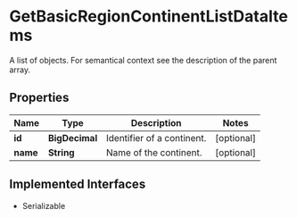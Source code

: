 

# GetBasicRegionContinentListDataItems

A list of objects. For semantical context see the description of the parent array.

## Properties

Name | Type | Description | Notes
------------ | ------------- | ------------- | -------------
**id** | **BigDecimal** | Identifier of a continent. |  [optional]
**name** | **String** | Name of the continent. |  [optional]


## Implemented Interfaces

* Serializable


